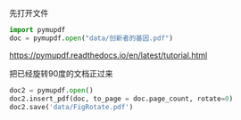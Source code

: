 先打开文件
```python
import pymupdf
doc = pymupdf.open("data/创新者的基因.pdf")
```

https://pymupdf.readthedocs.io/en/latest/tutorial.html


把已经旋转90度的文档正过来
```python
doc2 = pymupdf.open()
doc2.insert_pdf(doc, to_page = doc.page_count, rotate=0)
doc2.save('data/FigRotate.pdf')
```